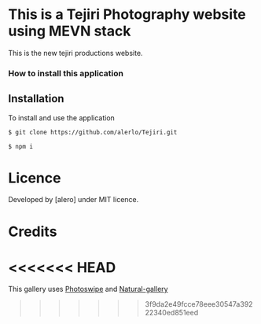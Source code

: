 # This is a Tejiri Photography website using MEVN stack

This is the new tejiri productions website.

### How to install this application

## Installation

To install and use the application

```sh
$ git clone https://github.com/alerlo/Tejiri.git
```

```sh
$ npm i
```

# Licence

Developed by [alero] under MIT licence.

# Credits

<<<<<<< HEAD
=======
This gallery uses [Photoswipe](http://photoswipe.com/)
and [Natural-gallery](https://ecodev.github.io/natural-gallery-js/)
>>>>>>> 3f9da2e49fcce78eee30547a39222340ed851eed
